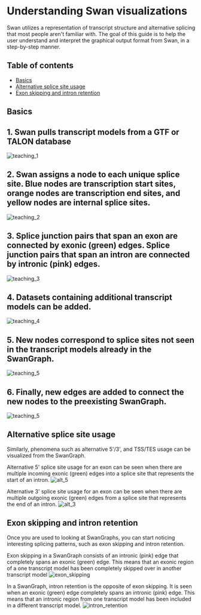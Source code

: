 # Understanding Swan visualizations

Swan utilizes a representation of transcript structure and alternative splicing that most people aren't familiar with. The goal of this guide is to help the user understand and interpret the graphical output format from Swan, in a step-by-step manner.

## Table of contents

* [Basics](understanding_swan_vis.md#basics)
* [Alternative splice site usage](understanding_swan_vis.md#alt_ss)
* [Exon skipping and intron retention](understanding_swan_vis.md#es_ir)

## Basics

## 1. Swan pulls transcript models from a GTF or TALON database

![teaching\_1](../.gitbook/assets/teaching_1.png)

## 2. Swan assigns a node to each unique splice site. Blue nodes are transcription start sites, orange nodes are transcription end sites, and yellow nodes are internal splice sites.

![teaching\_2](../.gitbook/assets/teaching_3.png)

## 3. Splice junction pairs that span an exon are connected by exonic \(green\) edges. Splice junction pairs that span an intron are connected by intronic \(pink\) edges.

![teaching\_3](../.gitbook/assets/teaching_8.png)

## 4. Datasets containing additional transcript models can be added.

![teaching\_4](../.gitbook/assets/teaching_9.png)

## 5. New nodes correspond to splice sites not seen in the transcript models already in the SwanGraph.

![teaching\_5](../.gitbook/assets/teaching_10.png)

## 6. Finally, new edges are added to connect the new nodes to the preexisting SwanGraph.

![teaching\_5](../.gitbook/assets/teaching_11.png)

## Alternative splice site usage

Similarly, phenomena such as alternative 5'/3', and TSS/TES usage can be visualized from the SwanGraph.

Alternative 5' splice site usage for an exon can be seen when there are multiple incoming exonic \(green\) edges into a splice site that represents the start of an intron. ![alt\_5](../.gitbook/assets/alt_5.png)

Alternative 3' splice site usage for an exon can be seen when there are multiple outgoing exonic \(green\) edges from a splice site that represents the end of an intron. ![alt\_3](../.gitbook/assets/alt_3.png)

## Exon skipping and intron retention

Once you are used to looking at SwanGraphs, you can start noticing interesting splicing patterns, such as exon skipping and intron retention.

Exon skipping in a SwanGraph consists of an intronic \(pink\) edge that completely spans an exonic \(green\) edge. This means that an exonic region of a one transcript model has been completely skipped over in another transcript model ![exon\_skipping](../.gitbook/assets/exon_skipping.png)

In a SwanGraph, intron retention is the opposite of exon skipping. It is seen when an exonic \(green\) edge completely spans an intronic \(pink\) edge. This means that an intronic region from one transcript model has been included in a different transcript model. ![intron\_retention](../.gitbook/assets/intron_retention.png)

